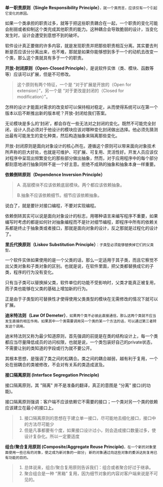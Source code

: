 **单一职责原则（Single Responsibility Principle）**`，就一个类而言，应该仅有一个引起它变化的原因。`

如果一个类承担的职责过多，就等于把这些职责耦合在一起，一个职责的变化可能会削弱或者抑制这个类完成其他职责的能力。这种耦合会导致脆弱的设计，当变化发生时，设计会遭受到意想不到的破坏。

软件设计真正要做的许多内容，就是发现职责并把那些职责相互分离。其实要去判断是否应该分分离出来，也不难，那就是如果你能够想到多于一个的动机去改变一个类，那么这个类就具有多于一个的职责。



**开放-封闭原则（Open-Closed Principle）**，是说软件实体（类、模块、函数等等）应该可以扩展，但是不可修改。

> 这个原则有两个特征，一个是 “对于扩展是开放的（Open for extension）”，另一个是 “对于更改是封闭的（Closed for modification）”。

怎样的设计才能面对需求的改变却可以保持相对稳定，从而使得系统可以在第一个版本以后不断推出新的版本呢？开放-封闭给我们答案。

无论模块是多么的‘封闭’，都会存在一些无法对之封闭的变化。既然不可能完全封闭，设计人员必须对于他设计的模块应该对哪种变化封闭做出选择。他必须先猜测出最有可能发生的变化种类，然后构造抽象来隔离那些变化。

开放-封闭原则是面向对象设计的核心所在。遵循这个原则可以带来面向对象技术所声称的巨大好处，也就是可维护、可扩展、可复用、灵活性好。开发人员应该仅对程序中呈现出频繁变化的那些部分做出抽象，然而，对于应用程序中的每个部分都刻意地进行抽象同样不是一个好主意。拒绝不成熟的抽象和抽象本身一样重要。



**依赖倒转原则（Dependence Inversion Principle）**

> A. 高层模块不应该依赖底层模块。两个都应该依赖抽象。
>
> B.抽象不应该依赖细节。细节应该依赖抽象。

说白了，就是要针对接口编程，不要对实现编程。

依赖倒转其实可以说是面向对象设计的标志，用哪种语言来编写程序不重要，如果编写时考虑的都是如何针对抽象编程而不是针对细节编程，即程序中所有的依赖关系都是终止于抽象类或者接口，那就是面向对象的设计，反之那就是过程化的设计了。



**里氏代换原则（Liskov Substitution Principle）**`：子类型必须能够替换掉它们的父类型。`

一个软件实体如果使用的是一个父类的话，那么一定适用于其子类，而且它察觉不出父类对象和子类对象的区别。也就是说，在软件里面，把父类都替换成它的子类，程序的行为没有变化。

只有当子类可以替换掉父类，软件单位的功能不受影响时，父类才能真正被复用，而子类也能够在父类的基础上增加新的行为。

正是由于子类型的可替换性才使得使用父类类型的模块在无需修改的情况下就可以扩展。



**迪米特法则（Law Of Demeter）**`，如果两个类不必彼此直接通信，那么这两个类就不应当发生直接的相互作用。如果其中一个类需要调用另一个类的某一个方法的话，可以通过第三者转发这个调用。`

迪米特法则又称为最少知道原则，首先强调的前提是在类的结构设计上，每一个类都应当尽量降低成员的访问权限，也就是说，一个类包装好自己的private状态，不需要让别的类知道的字段或行为就不要公开。

其根本思想，是强调了类之间的松耦合。类之间的耦合越弱，越有利于复用，一个处在弱耦合的类被修改，不会对有关系的类造成波及。



**接口隔离原则 (Interface Segregation Principle)**

接口隔离原则，其 "隔离" 并不是准备的翻译，真正的意图是 “分离” 接口(的功能)。

接口隔离原则强调：客户端不应该依赖它不需要的接口；一个类对另一个类的依赖应该建立在最小的接口上。

> 1. 接口隔离原则的思想在于建立单一接口，尽可能地去细化接口，接口中的方法尽可能少
> 2. 但是凡事都要有个度，如果接口设计过小，则会造成接口数量过多，使设计复杂化。所以一定要适度



**组合/聚合复用原则 (Composite/Aggregate Reuse Principle)**`，在一个新的对象里面使用一些已有的对象，使之成为新对象的一部分; 新的对象通过向这些对象的委派达到复用已有功能的目的。`

> 1. 总体说来，组合/聚合复用原则告诉我们：组合或者聚合好过于继承。
> 2. 聚合组合是一种 “黑箱” 复用，因为细节对象的内容对客户端来说是不可见的。


